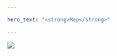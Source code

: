 ```yaml
---

hero_text: "<strong>Map</strong>"

---
```

<div class="heroWrapper">
    <Hero :text="$page.frontmatter.hero_text" />
</div>

<img src="/honglim.png">
